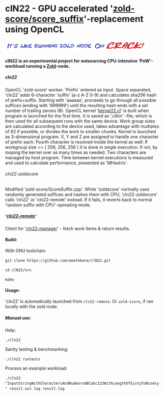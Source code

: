 # clN22 - GPU accelerated '[zold-score/score_suffix](https://github.com/zold-io/zold-score)'-replacement using OpenCL
![slog](cln22.png)

#### clN22 is an experimental project for outsourcing CPU-intensive 'PoW'-workload running a [Zold](https://zold.io/)-node.

##### cln22
OpenCL 'zold-score' worker. 'Prefix' entered as input. Space separated, 'cln22' adds 6-character 'suffix' (a-z A-Z 0-9) and calculates sha256 hash of prefix+suffix. Starting with 'aaaaaa', proceeds to go through all possible suffices (ending with '999999') until the resulting hash ends with a set  number of trailing zeroes (8).
OpenCL kernel '[kernel22.cl](https://github.com/ematkkona/clN22/tree/master/src/kernel22.cl)' is built when program is launched for the first time. It is saved as '.clbin' -file, which is then used for all subsequent runs with the same device.
Work group sizes are calculated according to the device used, takes advantage with multiples of 62 if possible, or divides the work to smaller chunks.
Kernel is launched as 3-dimensional program. X, Y and Z are assigned to handle one character of prefix each. Fourth character is resolved inside the kernel as well: If workgroup size >= { 256, 256, 256 } it is done in single execution. If not, by looping the kernel over as many times as needed. Two characters are managed by host program. Time between kernel executions is measured and used to calculate performance, presented as 'MHash/s'.
###### cln22-zoldscore
Modified 'zold-score/ScoreSuffix.cpp'. While 'zoldscore' normally uses randomly generated suffices and hashes them with CPU, 'cln22-zoldscore' calls 'cln22' or 'cln22-remote' instead. If it fails, it reverts back to normal 'random suffix with CPU'-opreating mode.
##### '[cln22-remote](https://github.com/ematkkona/cln22-remote)'
Client for '[cln22-manager](https://github.com/ematkkona/clNManager-deno)' - fetch work items & return results.

#### Build:
With GNU toolchain:

`git clone https://github.com/ematkkona/clN22.git`

`cd clN22/src`

`make`

#### Usage:
'cln22' is automatically launched from `cln22-remote`. Or `zold-score`, if ran locally with the zold node.
##### Manual use:

Help:

`./cln22`

Sanity testing & benchmarking:

`./cln22 runtests`

Process an example workload:

`./cln22 "InputStringWithCharactersAndNumbersABCabc123WithLengthOfSixtyToNinety" result.out log result.log`
